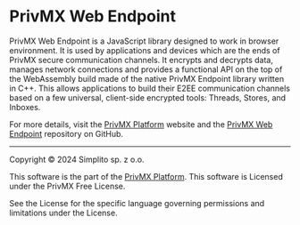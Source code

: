 # PrivMX Web Endpoint
PrivMX Web Endpoint is a JavaScript library designed to work in browser environment. It is used by applications and devices which are the ends of PrivMX secure communication channels. It encrypts and decrypts data, manages network connections and provides a functional API on the top of the WebAssembly build made of the native PrivMX Endpoint library written in C++. This allows applications to build their E2EE communication channels based on a few universal, client-side encrypted tools: Threads, Stores, and Inboxes.

For more details, visit the [PrivMX Platform](https://privmx.dev) website and the [PrivMX Web Endpoint](https://github.com/simplito/privmx-webendpoint) repository on GitHub.


---
Copyright © 2024 Simplito sp. z o.o.

This software is the part of the [PrivMX Platform](https://privmx.dev).
This software is Licensed under the PrivMX Free License.

See the License for the specific language governing permissions and limitations under the License.
